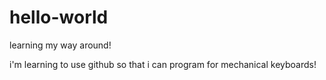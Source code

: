 # hello-world
learning my way around!

i'm learning to use github so that i can program for mechanical keyboards!
